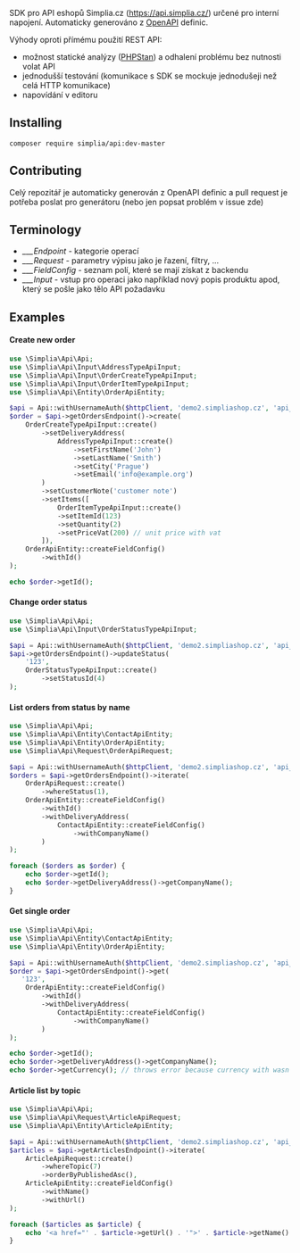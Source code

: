 SDK pro API eshopů Simplia.cz (https://api.simplia.cz/) určené pro interní napojení. Automaticky generováno z [OpenAPI](https://api.simplia.cz/swagger.json) definic.

Výhody oproti přímému použití REST API:

 - možnost statické analýzy ([PHPStan](https://phpstan.org/)) a odhalení problému bez nutnosti volat API
 - jednodušší testování (komunikace s SDK se mockuje jednodušeji než celá HTTP komunikace)
 - napovídání v editoru

## Installing

```shell
composer require simplia/api:dev-master
```

## Contributing

Celý repozitář je automaticky generován z OpenAPI definic a pull request je potřeba poslat pro generátoru (nebo jen popsat problém v issue zde)

## Terminology

 - *___Endpoint* - kategorie operací
 - *___Request* - parametry výpisu jako je řazení, filtry, ...
 - *___FieldConfig* - seznam polí, které se mají získat z backendu
 - *___Input* - vstup pro operaci jako například nový popis produktu apod, který se pošle jako tělo API požadavku

## Examples

#### Create new order
```php
use \Simplia\Api\Api;
use \Simplia\Api\Input\AddressTypeApiInput;
use \Simplia\Api\Input\OrderCreateTypeApiInput;
use \Simplia\Api\Input\OrderItemTypeApiInput;
use \Simplia\Api\Entity\OrderApiEntity;

$api = Api::withUsernameAuth($httpClient, 'demo2.simpliashop.cz', 'api_user', '*********');
$order = $api->getOrdersEndpoint()->create(
    OrderCreateTypeApiInput::create()
        ->setDeliveryAddress(
            AddressTypeApiInput::create()
                ->setFirstName('John')
                ->setLastName('Smith')
                ->setCity('Prague')
                ->setEmail('info@example.org')
        )
        ->setCustomerNote('customer note')
        ->setItems([
            OrderItemTypeApiInput::create()
            ->setItemId(123)
            ->setQuantity(2)
            ->setPriceVat(200) // unit price with vat
        ]),
    OrderApiEntity::createFieldConfig()
        ->withId()
);

echo $order->getId();
```

#### Change order status
```php
use \Simplia\Api\Api;
use \Simplia\Api\Input\OrderStatusTypeApiInput;

$api = Api::withUsernameAuth($httpClient, 'demo2.simpliashop.cz', 'api_user', '*********');
$api->getOrdersEndpoint()->updateStatus(
    '123',
    OrderStatusTypeApiInput::create()
        ->setStatusId(4)
);
```

#### List orders from status by name
```php
use \Simplia\Api\Api;
use \Simplia\Api\Entity\ContactApiEntity;
use \Simplia\Api\Entity\OrderApiEntity;
use \Simplia\Api\Request\OrderApiRequest;

$api = Api::withUsernameAuth($httpClient, 'demo2.simpliashop.cz', 'api_user', '*********');
$orders = $api->getOrdersEndpoint()->iterate(
    OrderApiRequest::create()
        ->whereStatus(1),
    OrderApiEntity::createFieldConfig()
        ->withId()
        ->withDeliveryAddress(
            ContactApiEntity::createFieldConfig()
                ->withCompanyName()
        )
);

foreach ($orders as $order) {
    echo $order->getId();
    echo $order->getDeliveryAddress()->getCompanyName();
}
```

#### Get single order
```php
use \Simplia\Api\Api;
use \Simplia\Api\Entity\ContactApiEntity;
use \Simplia\Api\Entity\OrderApiEntity;

$api = Api::withUsernameAuth($httpClient, 'demo2.simpliashop.cz', 'api_user', '*********');
$order = $api->getOrdersEndpoint()->get(
   '123',
    OrderApiEntity::createFieldConfig()
        ->withId()
        ->withDeliveryAddress(
            ContactApiEntity::createFieldConfig()
                ->withCompanyName()
        )
);

echo $order->getId();
echo $order->getDeliveryAddress()->getCompanyName();
echo $order->getCurrency(); // throws error because currency with wasn't loaded from API (is not defined in field config)
```

#### Article list by topic
```php
use \Simplia\Api\Api;
use \Simplia\Api\Request\ArticleApiRequest;
use \Simplia\Api\Entity\ArticleApiEntity;

$api = Api::withUsernameAuth($httpClient, 'demo2.simpliashop.cz', 'api_user', '*********');
$articles = $api->getArticlesEndpoint()->iterate(
    ArticleApiRequest::create()
        ->whereTopic(7)
        ->orderByPublishedAsc(),
    ArticleApiEntity::createFieldConfig()
        ->withName()
        ->withUrl()
);

foreach ($articles as $article) {
    echo '<a href="' . $article->getUrl() . '">' . $article->getName() . '</a>';
}

```
